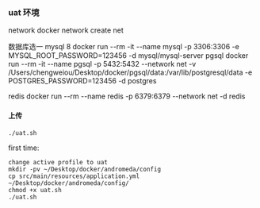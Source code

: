 ### uat 环境
network
docker network create net

数据库选一
mysql 8
docker run --rm -it --name mysql -p 3306:3306 -e MYSQL_ROOT_PASSWORD=123456 -d mysql/mysql-server
pgsql
docker run --rm -it --name pgsql -p 5432:5432 --network net -v /Users/chengweiou/Desktop/docker/pgsql/data:/var/lib/postgresql/data -e POSTGRES_PASSWORD=123456 -d postgres


redis
docker run --rm --name redis -p 6379:6379 --network net -d redis

#### 上传
```
./uat.sh
```
first time:
```
change active profile to uat
mkdir -pv ~/Desktop/docker/andromeda/config
cp src/main/resources/application.yml ~/Desktop/docker/andromeda/config/
chmod +x uat.sh
./uat.sh
```
